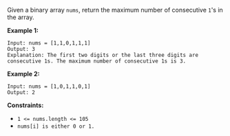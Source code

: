 Given a binary array `nums`, return the maximum number of consecutive `1`'s in the array.



**Example 1:**

    Input: nums = [1,1,0,1,1,1]
    Output: 3
    Explanation: The first two digits or the last three digits are consecutive 1s. The maximum number of consecutive 1s is 3.
**Example 2:**

    Input: nums = [1,0,1,1,0,1]
    Output: 2


**Constraints:**

* `1 <= nums.length <= 105`
* `nums[i] is either 0 or 1.`